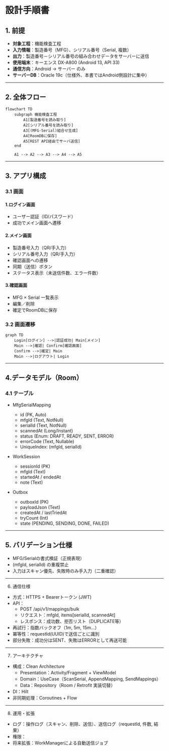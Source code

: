 # 設計手順書

## 1. 前提
- **対象工程**：機能検査工程  
- **入力情報**：製造番号（MFG）、シリアル番号（Serial, 複数）  
- **出力**：製造番号－シリアル番号の組み合わせデータをサーバーに送信  
- **使用端末**：キーエンス DX-A800 (Android 13, API 33)  
- **通信方向**：Android → サーバー のみ  
- **サーバーDB**：Oracle 19c（仕様外、本書ではAndroid側設計に集中）

---

## 2. 全体フロー

```mermaid
flowchart TD
    subgraph 機能検査工程
        A1[製造番号を読み取り]
        A2[シリアル番号を読み取り]
        A3[(MFG-Serial)組合せ生成]
        A4[RoomDBに保存]
        A5[REST API経由でサーバ送信]
    end

    A1 --> A2 --> A3 --> A4 --> A5

```
---

## 3. アプリ構成
### 3.1 画面

#### 1.ログイン画面
- ユーザー認証（ID/パスワード）
- 成功でメイン画面へ遷移

#### 2.メイン画面
- 製造番号入力（QR/手入力）
- シリアル番号入力（QR/手入力）
- 確認画面への遷移
- 同期（送信）ボタン
- ステータス表示（未送信件数、エラー件数）

#### 3.確認画面
- MFG × Serial 一覧表示
- 編集／削除
- 確定でRoomDBに保存

### 3.2 画面遷移
```mermaid
graph TD
    Login[ログイン] -->|認証成功| Main[メイン]
    Main -->|確認| Confirm[確認画面]
    Confirm -->|確定| Main
    Main -->|ログアウト| Login
```
---

## 4.データモデル（Room）
### 4.1 テーブル

- MfgSerialMapping
   - id (PK, Auto)
   - mfgId (Text, NotNull)
   - serialId (Text, NotNull)
   - scannedAt (Long/Instant)
   - status (Enum: DRAFT, READY, SENT, ERROR)
   - errorCode (Text, Nullable)
   - UniqueIndex: (mfgId, serialId)

- WorkSession
   - sessionId (PK)
   - mfgId (Text)
   - startedAt / endedAt
   - note (Text)

- Outbox
   - outboxId (PK)
   - payloadJson (Text)
   - createdAt / lastTriedAt
   - tryCount (Int)
   - state (PENDING, SENDING, DONE, FAILED)

---

## 5. バリデーション仕様

- MFG/Serialの書式検証（正規表現）
- (mfgId, serialId) の重複禁止
- 入力はスキャン優先、失敗時のみ手入力（二重確認）

---

6. 通信仕様

- 方式：HTTPS + Bearerトークン (JWT)
- API：
   - POST /api/v1/mappings/bulk
   - リクエスト：mfgId, items[serialId, scannedAt]
   - レスポンス：成功数、拒否リスト（DUPLICATE等）
- 再試行：指数バックオフ（1m, 5m, 15m...）
- 冪等性：requestId(UUID)で送信ごとに識別
- 部分失敗：成功分はSENT、失敗はERRORとして再送可能

---

7. アーキテクチャ

- 構成：Clean Architecture
   - Presentation：Activity/Fragment + ViewModel
   - Domain：UseCase（ScanSerial, AppendMapping, SendMappings）
   - Data：Repository（Room / Retrofit 実装切替）
- DI：Hilt
- 非同期処理：Coroutines + Flow

---

8. 運用・拡張

- ログ：操作ログ（スキャン、削除、送信）、送信ログ（requestId, 件数, 結果）
- 権限：
- 将来拡張：WorkManagerによる自動送信ジョブ